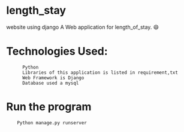 # length_stay
website using django
A Web application for length_of_stay. 😄
 
# Technologies Used:
          Python
          Libraries of this application is listed in requirement,txt
          Web Framework is Django
          Database used a mysql
# Run the program
        Python manage.py runserver

